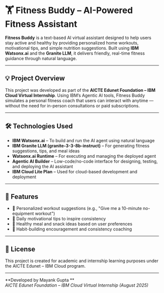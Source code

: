 # 🏋️ Fitness Buddy – AI-Powered Fitness Assistant

**Fitness Buddy** is a text-based AI virtual assistant designed to help users stay active and healthy by providing personalized home workouts, motivational tips, and simple nutrition suggestions. Built using **IBM Watsonx.ai** and the **Granite LLM**, it delivers friendly, real-time fitness guidance through natural language.

---

## 💡 Project Overview

This project was developed as part of the **AICTE Edunet Foundation – IBM Cloud Virtual Internship**. Using IBM’s Agentic AI tools, Fitness Buddy simulates a personal fitness coach that users can interact with anytime — without the need for in-person consultations or paid subscriptions.

---

## 🛠️ Technologies Used

- **IBM Watsonx.ai** – To build and run the AI agent using natural language
- **IBM Granite LLM (granite-3-3-8b-instruct)** – For generating fitness suggestions, tips, and meal ideas
- **Watsonx.ai Runtime** – For executing and managing the deployed agent
- **Agentic AI Builder** – Low-code/no-code interface for designing, testing, and deploying the AI assistant
- **IBM Cloud Lite Plan** – Used for cloud-based development and deployment

---

## 🚀 Features

- 🏃 Personalized workout suggestions (e.g., "Give me a 10-minute no-equipment workout")
- 💬 Daily motivational tips to inspire consistency
- 🥗 Healthy meal and snack ideas based on user preferences
- 📅 Habit-building encouragement and consistency coaching

---

## 📜 License

This project is created for academic and internship learning purposes under the AICTE Edunet – IBM Cloud program.

---

**Developed by Mayank Gupta
**  
*AICTE Edunet Foundation – IBM Cloud Virtual Internship (August 2025)*
